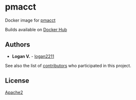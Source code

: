 # pmacct

Docker image for [pmacct](http://www.pmacct.net/)

Builds available on [Docker Hub](https://hub.docker.com/r/logan2211/pmacct)

## Authors

* **Logan V.** - [logan2211](https://github.com/logan2211)

See also the list of [contributors](https://github.com/logan2211/docker-pmacct/contributors) who participated in this project.

## License

 [Apache2](LICENSE)
